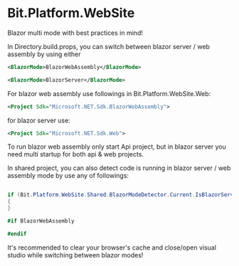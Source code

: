 # Bit.Platform.WebSite
Blazor multi mode with best practices in mind!

In Directory.build.props, you can switch between blazor server / web assembly by using either

```xml
<BlazorMode>BlazorWebAssembly</BlazorMode>
```

```xml
<BlazorMode>BlazorServer</BlazorMode>
```

For blazor web assembly use followings in Bit.Platform.WebSite.Web:

```xml
<Project Sdk="Microsoft.NET.Sdk.BlazorWebAssembly">
```

for blazor server use:

```xml
<Project Sdk="Microsoft.NET.Sdk.Web">
```

To run blazor web assembly only start Api project, but in blazor server you need multi startup for both api & web projects.

In shared project, you can also detect code is running in blazor server / web assembly mode by use any of followings:

```cs

if (Bit.Platform.WebSite.Shared.BlazorModeDetector.Current.IsBlazorServer())
{
}

#if BlazorWebAssembly

#endif

```

It's recommended to clear your browser's cache and close/open visual studio while switching between blazor modes!
